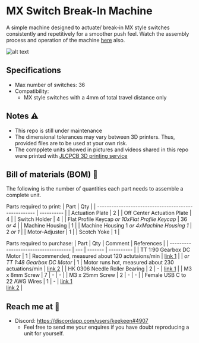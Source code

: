 # MX Switch Break-In Machine
A simple machine designed to actuate/ break-in MX style switches consistently and repetitively for a smoother push feel. Watch the assembly process and operation of the machine [here]() also.

![alt text][snapshot]

[snapshot]: /images/snap0.PNG "Machine Snapshot"

## Specifications
- Max number of switches: 36
- Compatibility: 
  -  MX style switches with a 4mm of total travel distance only

## Notes ⚠️
- This repo is still under maintenance 
- The dimensional tolerances may vary between 3D printers. Thus, provided files are to be used at your own risk. 
- The compplete units showed in pictures and videos shared in this repo were printed with [JLCPCB 3D printing service](https://jlcpcb.com/)

## Bill of materials (BOM) 📜
The following is the number of quantities each part needs to assemble a complete unit.

Parts required to print:
| Part                                                 | Qty        |
| ---------------------------------------------------- | ---------- |
| Actuation Plate                                      | 2          |
| Off Center Actuation Plate                           | 4          |
| Switch Holder                                        | 4          |
| Flat Profile Keycap *or 10xFlat Profile Keycap*      | 36 *or 4*  |
| Machine Housing                                      | 1          |
| Machine Housing 1 *or 4xMachine Housing 1*           | 2 *or 1*   |
| Motor-Adjuster                                       | 1          |
| Scotch Yoke                                          | 1          |

Parts required to purchase:
| Part                                 | Qty | Comment | References |
| ------------------------------------ | --- | ------- | ---------- |
| TT 1:90 Gearbox DC Motor             | 1   | Recommended, measured about 120 actutaions/min | [link 1](https://shopee.sg/Large-Price-Metal-Gear-Robot-Smart-Car-Reduce-Speed-Motor-Tt-Motor-i.191993938.3917622642) |
| *or TT 1:48 Gearbox DC Motor*        | 1   | Motor runs hot, measured about 230 actuations/min | [link 2](https://www.adafruit.com/product/3777) |
| HK 0306 Needle Roller Bearing        | 2   | - | [link 1](https://www.skf.com/us/products/rolling-bearings/roller-bearings/needle-roller-bearings/drawn-cup-needle-roller-bearings/productid-HK%200306%20TN) |
| M3 x 8mm Screw                       | 7   | - | - |
| M3 x 25mm Screw                      | 2   | - | - |
| Female USB C to 22 AWG Wires         | 1   | - | [link 1](https://www.aliexpress.com/item/1005001388133794.html?spm=a2g0o.productlist.0.0.5eb0510fZ1x7CB&algo_pvid=72711e6a-5844-4e73-a4a4-c90b141b40e0&algo_exp_id=72711e6a-5844-4e73-a4a4-c90b141b40e0-16&pdp_ext_f=%7B%22sku_id%22%3A%2212000015898874380%22%7D) <br> [link 2](https://www.aliexpress.com/item/1005002271810476.html?spm=a2g0o.productlist.0.0.2819510fomHmwf&algo_pvid=a239c4db-a4cf-4337-b6a1-f4db0c4cff98&algo_exp_id=a239c4db-a4cf-4337-b6a1-f4db0c4cff98-2&pdp_ext_f=%7B%22sku_id%22%3A%2212000019849627354%22%7D) |

## Reach me at 📩
- Discord: https://discordapp.com/users/keekeen#4907
  - Feel free to send me your enquires if you have doubt reproducing a unit for yourself.
